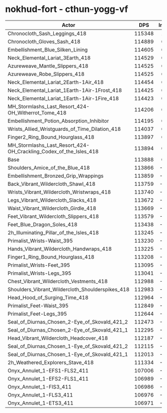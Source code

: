 # nokhud-fort - cthun-yogg-vf
| Actor | DPS | Increase |
|---|:---:|:---:|
|Chronocloth_Sash_Leggings_418|115348|1.28%|
|Chronocloth_Gloves_Sash_418|114889|0.88%|
|Embellishment_Blue_Silken_Lining|114605|0.63%|
|Neck_Elemental_Lariat_3Earth_418|114529|0.56%|
|Azureweave_Mantle_Slippers_418|114525|0.56%|
|Azureweave_Robe_Slippers_418|114525|0.56%|
|Neck_Elemental_Lariat_2Earth-1Air_418|114454|0.50%|
|Neck_Elemental_Lariat_1Earth-1Air-1Frost_418|114425|0.47%|
|Neck_Elemental_Lariat_1Earth-1Air-1Fire_418|114423|0.47%|
|MH_Stormlashs_Last_Resort_424-OH_Witherrot_Tome_418|114206|0.28%|
|Embellishment_Potion_Absorption_Inhibitor|114195|0.27%|
|Wrists_Allied_Wristguards_of_Time_Dilation_418|114037|0.13%|
|Finger2_Ring_Bound_Hourglass_418|113897|0.01%|
|MH_Stormlashs_Last_Resort_424-OH_Crackling_Codex_of_the_Isles_418|113894|0.01%|
|Base|113888|0.00%|
|Shoulders_Amice_of_the_Blue_418|113866|-0.02%|
|Embellishment_Bronzed_Grip_Wrappings|113859|-0.03%|
|Back_Vibrant_Wildercloth_Shawl_418|113759|-0.11%|
|Wrists_Vibrant_Wildercloth_Wristwraps_418|113740|-0.13%|
|Legs_Vibrant_Wildercloth_Slacks_418|113672|-0.19%|
|Waist_Vibrant_Wildercloth_Girdle_418|113669|-0.19%|
|Feet_Vibrant_Wildercloth_Slippers_418|113579|-0.27%|
|Feet_Blue_Dragon_Soles_418|113438|-0.40%|
|2h_Illuminating_Pillar_of_the_Isles_418|113245|-0.56%|
|Primalist_Wrists-Waist_395|113230|-0.58%|
|Hands_Vibrant_Wildercloth_Handwraps_418|113225|-0.58%|
|Finger1_Ring_Bound_Hourglass_418|113208|-0.60%|
|Primalist_Wrists-Feet_395|113095|-0.70%|
|Primalist_Wrists-Legs_395|113041|-0.74%|
|Chest_Vibrant_Wildercloth_Vestments_418|112988|-0.79%|
|Shoulders_Vibrant_Wildercloth_Shoulderspikes_418|112983|-0.79%|
|Head_Hood_of_Surging_Time_418|112964|-0.81%|
|Primalist_Feet-Waist_395|112849|-0.91%|
|Primalist_Feet-Legs_395|112644|-1.09%|
|Seal_of_Diurnas_Chosen_2-Eye_of_Skovald_421_2|112473|-1.24%|
|Seal_of_Diurnas_Chosen_2-Eye_of_Skovald_421_1|112295|-1.40%|
|Head_Vibrant_Wildercloth_Headcover_418|112187|-1.49%|
|Seal_of_Diurnas_Chosen_1-Eye_of_Skovald_421_2|112115|-1.56%|
|Seal_of_Diurnas_Chosen_1-Eye_of_Skovald_421_1|112013|-1.65%|
|2h_Weathered_Explorers_Stave_418|111334|-2.24%|
|Onyx_Annulet_1-EFS1-FLS2_411|107006|-6.04%|
|Onyx_Annulet_1-EFS2-FLS1_411|106989|-6.06%|
|Onyx_Annulet_1-FIS3_411|106986|-6.06%|
|Onyx_Annulet_1-FLS3_411|106976|-6.07%|
|Onyx_Annulet_1-ETS3_411|106971|-6.07%|

